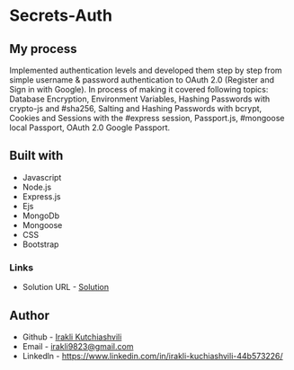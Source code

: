 # Secrets-Auth


## My process

Implemented authentication levels and developed them step by step from simple username & password authentication
to OAuth 2.0 (Register and Sign in with Google). In process of making it covered following topics:
Database Encryption, Environment Variables, Hashing Passwords with crypto-js and #sha256, Salting and Hashing Passwords
with bcrypt, Cookies and Sessions with the #express session, Passport.js, #mongoose local Passport, OAuth 2.0 Google Passport.


## Built with

* Javascript
* Node.js
* Express.js
* Ejs
* MongoDb
* Mongoose
* CSS
* Bootstrap



### Links

* Solution URL - [Solution](https://github.com/iraklikutchiashvili/Secrets-Auth)


## Author

* Github - [Irakli Kutchiashvili](https://github.com/iraklikutchiashvili)
* Email - irakli9823@gmail.com
* Linkedln - https://www.linkedin.com/in/irakli-kuchiashvili-44b573226/
